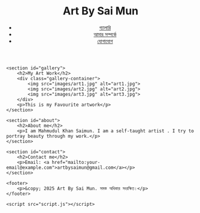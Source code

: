 <!DOCTYPE html>
<html lang="bn">
<head>
    <meta charset="UTF-8">
    <meta name="viewport" content="width=device-width, initial-scale=1.0">
    <title>Art By Sai Mun</title>
    <link rel="stylesheet" href="styles.css">
</head>
<body>
    <header>
        <h1>Art By Sai Mun</h1>
        <nav>
            <ul>
                <li><a href="#gallery">গ্যালারি</a></li>
                <li><a href="#about">আমার সম্পর্কে</a></li>
                <li><a href="#contact">যোগাযোগ</a></li>
            </ul>
        </nav>
    </header>

    <section id="gallery">
        <h2>My Art Work</h2>
        <div class="gallery-container">
            <img src="images/art1.jpg" alt="art1.jpg">
            <img src="images/art2.jpg" alt="art2.jpg">
            <img src="images/art3.jpg" alt="art3.jpg">
        </div>
        <p>This is my Favourite artwork</p>
    </section>

    <section id="about">
        <h2>About me</h2>
        <p>I am Mahmudul Khan Saimun. I am a self-taught artist . I try to portray beauty through my work.</p>
    </section>

    <section id="contact">
        <h2>Contact me</h2>
        <p>Email: <a href="mailto:your-email@example.com">artbysaimun@gmail.com</a></p>
    </section>

    <footer>
        <p>&copy; 2025 Art By Sai Mun. সমস্ত অধিকার সংরক্ষিত।</p>
    </footer>

    <script src="script.js"></script>
</body>
</html>
